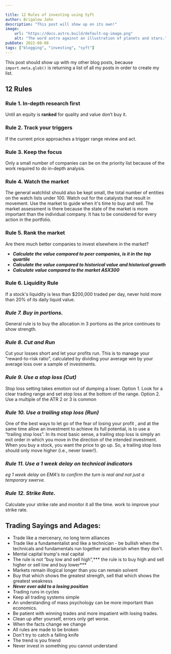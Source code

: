```yaml
---
 
title: 12 Rules of investing using Syft
author: Brigalow John
description: "This post will show up on its own!"
image:
    url: "https://docs.astro.build/default-og-image.png"
    alt: "The word astro against an illustration of planets and stars."
pubDate: 2022-08-08
tags: ["blogging", "investing", "syft"]
---
```

This post should show up with my other blog posts, because `import.meta.glob()` is returning a list of all my posts in order to create my list.
## 12 Rules

### Rule 1. In-depth research first
Until an equity is **ranked** for quality and value don’t buy it.
### Rule 2. Track your triggers
If the current price approaches a trigger range review and act.
### Rule 3. Keep the focus
Only a small number of companies can be on the priority list because of the work required to do in-depth analysis.
### Rule 4. Watch the market
The general watchlist should also be kept small, the total number of entities on the watch lists under 100. Watch out for the catalysts that result in movement.
Use the market to guide when it's time to buy and sell. The market assessment is there because the state of the market is more important than the individual company. It has to be considered for every action in the portfolio.
### Rule 5. Rank the market
Are there much better companies to invest elsewhere in the market?
- ***Calculate the value compared to peer companies, is it in the top quartile***
- ***Calculate the value compared to historical value and historical growth***
- ***Calculate value compared to the market ASX300***
### Rule 6. Liquidity Rule
If a stock's liquidity is less than $200,000  traded per day, never hold more than 20% of its daily liquid value.
### *Rule 7. Buy in portions.*
General rule is to buy the allocation in 3 portions as the price continues to show strength.
### *Rule 8. Cut and Run*
Cut your losses  short  and let your profits run. This is to manage your  "reward-to-risk ratio", calculated by dividing your average win by your average loss over a sample of investments.
### *Rule 9. Use a stop loss (Cut)*
Stop loss setting takes emotion out of dumping a loser.
Option 1. Look for a clear trading range and set stop loss at the bottom of the range.
Option 2. Use a multiple of the ATR 2 or 3 is common
### *Rule 10. Use a trailing stop loss (Run)*
One of the best ways to let go of the fear of losing your profit , and at the same time allow an investment to achieve its full potential, is to use a “trailing stop loss”. In its most basic sense, a trailing stop loss is simply an exit order in which you move in the direction of the intended investment. When you buy a stock, you want the price to go up. So, a trailing stop loss should only move higher (i.e., never lower!).
### *Rule 11. Use a 1 week delay on technical indicators*
*eg 1 week delay on EMA's to confirm the turn is real  and not just a temporary swerve.*
### *Rule 12. Strike Rate.*
Calculate your strike rate and monitor it all the time. work to improve your strike rate.
## Trading Sayings and Adages:
- Trade like a mercenary, no long term alliances
- Trade like a fundamentalist and like a technician -  be bullish when the technicals and fundamentals run together and bearish when they don't.
- Mental capital trump's real capital
- The rule is not “buy low and sell high”,*** the rule is to buy high and sell higher or sell low and buy lower***
- Markets remain illogical longer than you can remain solvent
- Buy that which shows the greatest strength, sell that which shows the greatest weakness
- ***Never ever add to a losing position***
- Trading runs in cycles
- Keep all trading systems simple
- An understanding of mass psychology can be more important than economics.
- Be patient with winning trades and more impatient with losing trades.
- Clean up after yourself, errors only get worse.
- When the facts change we change
- All rules are made to be broken
- Don't try to catch a falling knife
- The trend is you friend
- Never invest in something you cannot understand